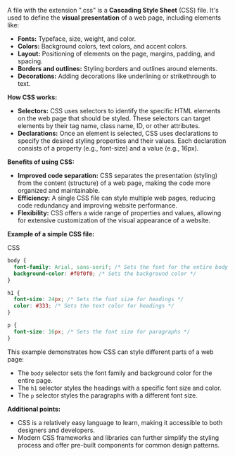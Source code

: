 A file with the extension ".css" is a **Cascading Style Sheet** (CSS) file. It's used to define the **visual presentation** of a web page, including elements like:

- **Fonts:** Typeface, size, weight, and color.
- **Colors:** Background colors, text colors, and accent colors.
- **Layout:** Positioning of elements on the page, margins, padding, and spacing.
- **Borders and outlines:** Styling borders and outlines around elements.
- **Decorations:** Adding decorations like underlining or strikethrough to text.

**How CSS works:**

- **Selectors:** CSS uses selectors to identify the specific HTML elements on the web page that should be styled. These selectors can target elements by their tag name, class name, ID, or other attributes.
- **Declarations:** Once an element is selected, CSS uses declarations to specify the desired styling properties and their values. Each declaration consists of a property (e.g., font-size) and a value (e.g., 16px).

**Benefits of using CSS:**

- **Improved code separation:** CSS separates the presentation (styling) from the content (structure) of a web page, making the code more organized and maintainable.
- **Efficiency:** A single CSS file can style multiple web pages, reducing code redundancy and improving website performance.
- **Flexibility:** CSS offers a wide range of properties and values, allowing for extensive customization of the visual appearance of a website.

**Example of a simple CSS file:**

CSS

```css
body {
  font-family: Arial, sans-serif; /* Sets the font for the entire body */
  background-color: #f0f0f0; /* Sets the background color */
}

h1 {
  font-size: 24px; /* Sets the font size for headings */
  color: #333; /* Sets the text color for headings */
}

p {
  font-size: 16px; /* Sets the font size for paragraphs */
}
```

This example demonstrates how CSS can style different parts of a web page:

- The `body` selector sets the font family and background color for the entire page.
- The `h1` selector styles the headings with a specific font size and color.
- The `p` selector styles the paragraphs with a different font size.

**Additional points:**

- CSS is a relatively easy language to learn, making it accessible to both designers and developers.
- Modern CSS frameworks and libraries can further simplify the styling process and offer pre-built components for common design patterns.